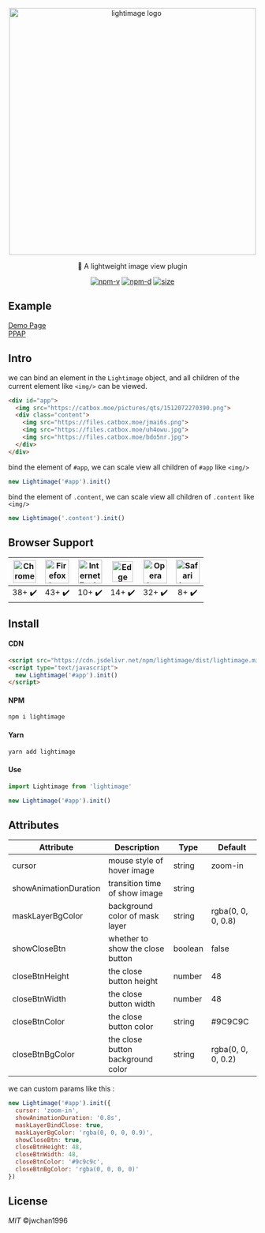 <p align="center"><img src="https://files.catbox.moe/kf4ffw.png" width="500" alt="lightimage logo"></p>
<p align="center">🌈 A lightweight image view plugin</p>
<p align="center">
<a href="https://npmjs.com/package/lightimage"><img src="https://img.shields.io/npm/v/lightimage" alt="npm-v"></a>
<a href="https://npmjs.com/package/lightimage"><img src="https://img.shields.io/npm/dt/lightimage" alt="npm-d"></a>
<a href="https://npmjs.com/package/lightimage"><img src="https://img.shields.io/github/size/jwchan1996/lightimage.js/dist/lightimage.min.js" alt="size"></a>
</p>

## Example

[Demo Page](https://jwchan1996.github.io/lightimage.js)  
[PPAP](http://ppap.live)

## Intro

we can bind an element in the `Lightimage` object, and all children of the current element like `<img/>` can be viewed.

```html
<div id="app">
  <img src="https://catbox.moe/pictures/qts/1512072270390.png">
  <div class="content">
    <img src="https://files.catbox.moe/jmai6s.png">
    <img src="https://files.catbox.moe/uh4owu.jpg">
    <img src="https://files.catbox.moe/bdo5nr.jpg">
  </div>
</div>
```

bind the element of `#app`, we can scale view all children of `#app` like `<img/>`
```javascript
new Lightimage('#app').init()
```

bind the element of `.content`, we can scale view all children of `.content` like `<img/>`
```javascript
new Lightimage('.content').init()
```

## Browser Support
| <img src="http://i.imgur.com/NjIVmRO.png" style="width:46px;height:46px" alt="Chrome logo"> | <img src="http://i.imgur.com/o1m5RcQ.png" style="width:48px;height:48px" alt="Firefox logo"> | <img src="http://i.imgur.com/0R5whqc.png" style="width:48px;height:48px" alt="Internet Explorer logo"> | <img src="http://i.imgur.com/kQ1e7Mk.png" style="width:42px;height:42px" alt="Edge logo"> | <img src="http://i.imgur.com/FSJB8BL.png" style="width:48px;height:48px" alt="Opera logo"> | <img src="http://i.imgur.com/yLwF24I.png" style="width:48px;height:48px" alt="Safari logo"> |
|:---:|:---:|:---:|:---:|:---:|:---:|
| 38+ ✔️ | 43+ ✔️| 10+ ✔️| 14+ ✔️| 32+ ✔️| 8+ ✔️|

## Install

#### CDN

``` html
<script src="https://cdn.jsdelivr.net/npm/lightimage/dist/lightimage.min.js"></script>
<script type="text/javascript">
  new Lightimage('#app').init()
</script>
```
#### NPM

``` bash
npm i lightimage
```

#### Yarn

``` bash
yarn add lightimage
```

#### Use

```javascript
import Lightimage from 'lightimage'

new Lightimage('#app').init()
```

## Attributes

Attribute | Description | Type | Default
---|---|---|---
cursor | mouse style of hover image | string | zoom-in
showAnimationDuration | transition time of show image | string | 
maskLayerBgColor | background color of mask layer | string |rgba(0, 0, 0, 0.8)
showCloseBtn | whether to show the close button | boolean | false
closeBtnHeight | the close button height | number | 48
closeBtnWidth | the close button width | number | 48
closeBtnColor | the close button color | string | #9C9C9C
closeBtnBgColor | the close button background color | string | rgba(0, 0, 0, 0.2)

we can custom params like this :

```javascript
new Lightimage('#app').init({
  cursor: 'zoom-in',
  showAnimationDuration: '0.8s',
  maskLayerBindClose: true,
  maskLayerBgColor: 'rgba(0, 0, 0, 0.9)',
  showCloseBtn: true, 
  closeBtnHeight: 48,
  closeBtnWidth: 48,
  closeBtnColor: '#9c9c9c',
  closeBtnBgColor: 'rgba(0, 0, 0, 0)'
})
```

## License

_MIT_ ©jwchan1996
